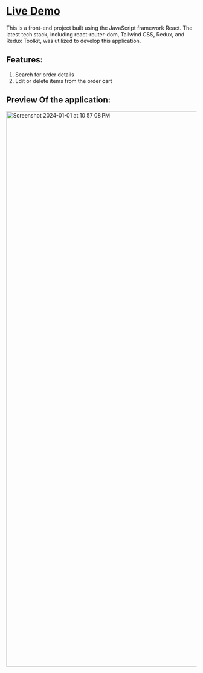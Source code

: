# [Live Demo](https://fast-react-pizza.netlify.app/)

This is a front-end project built using the JavaScript framework React. The latest tech stack, including react-router-dom, Tailwind CSS, Redux, and Redux Toolkit, was utilized to develop this application.

## Features:
1. Search for order details
2. Edit or delete items from the order cart

## Preview Of the application:
<img width="1467" alt="Screenshot 2024-01-01 at 10 57 08 PM" src="https://github.com/priyanshtiwari001/fact-react-pizza/assets/64392162/b59bcecf-73c4-49b4-a36c-acbdb8155feb">
